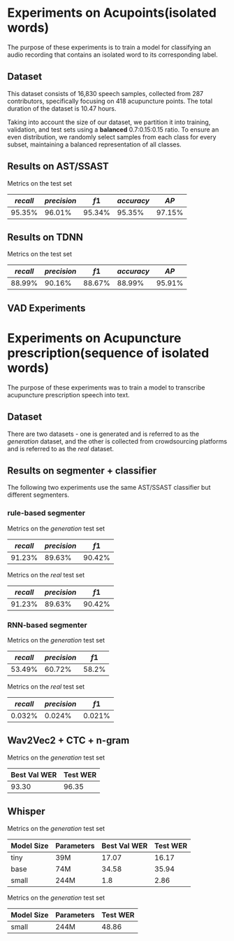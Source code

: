 # Experiments on Acupoints(isolated words)
The purpose of these experiments is to train a model for classifying an audio recording that contains an isolated word to its corresponding label.

## Dataset

This dataset consists of 16,830 speech samples, collected from 287 contributors, specifically focusing on 418 acupuncture points. The total duration of the dataset is 10.47 hours.

Taking into account the size of our dataset, we partition it into training, validation, and test sets using a **balanced** 0.7:0.15:0.15 ratio. To ensure an even distribution, we randomly select samples from each class for every subset, maintaining a balanced representation of all classes.

## Results on AST/SSAST

Metrics on the test set

| $recall$ | $precision$ | $f1$ | $accuracy$ | $AP$ |
| -------- | -------- | -------- | -------- |  -------- | 
| 95.35%  | 96.01%  | 95.34%  | 95.35% | 97.15% |

## Results on TDNN

Metrics on the test set

| $recall$ | $precision$ | $f1$ | $accuracy$ | $AP$ |
| -------- | -------- | -------- | -------- |  -------- | 
| 88.99%  | 90.16%  | 88.67%  | 88.99% | 95.91% |

## VAD Experiments


# Experiments on Acupuncture prescription(sequence of isolated words)

The purpose of these experiments was to train a model to transcribe acupuncture prescription speech into text.

## Dataset

There are two datasets - one is generated and is referred to as the *generation* dataset, and the other is collected from crowdsourcing platforms and is referred to as the *real* dataset.

## Results on segmenter + classifier

The following two experiments use the same AST/SSAST classifier but different segmenters.

### rule-based segmenter

Metrics on the *generation* test set

| $recall$ | $precision$ | $f1$ |
| -------- | -------- | -------- |
| 91.23%  | 89.63%  | 90.42%  |

Metrics on the *real* test set

| $recall$ | $precision$ | $f1$ |
| -------- | -------- | -------- |
| 91.23%  | 89.63%  | 90.42%  |

### RNN-based segmenter

Metrics on the *generation* test set

| $recall$ | $precision$ | $f1$ | 
| -------- | -------- | -------- | 
| 53.49%  | 60.72%  | 58.2%  | 

Metrics on the *real* test set

| $recall$ | $precision$ | $f1$ | 
| -------- | -------- | -------- | 
| 0.032%  | 0.024%  | 0.021%  | 

## Wav2Vec2 + CTC + n-gram

Metrics on the *generation* test set

| Best Val WER | Test WER |
| --- | --- | 
| 93.30 | 96.35 |

## Whisper

Metrics on the *generation* test set

| Model Size | Parameters | Best Val WER | Test WER |
| --- | --- | --- | --- |
| tiny | 39M | 17.07 | 16.17 |
| base | 74M | 34.58 | 35.94 |
| small | 244M | 1.8 | 2.86 |

Metrics on the *generation* test set

| Model Size | Parameters |Test WER |
| --- | --- | --- |
| small | 244M | 48.86 |